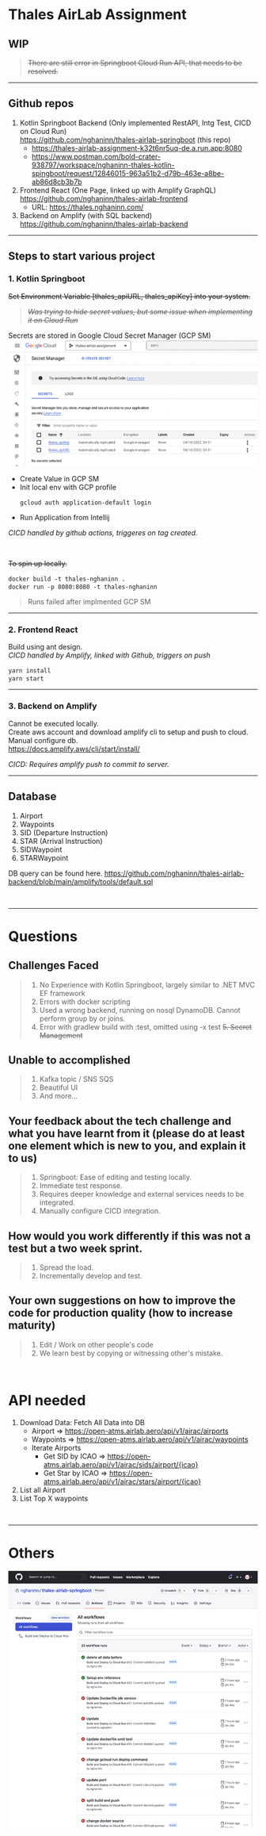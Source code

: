 # Thales AirLab Assignment

## WIP
>~~There are still error in Springboot Cloud Run API, that needs to be resolved.~~
----
## Github repos

1. Kotlin Springboot Backend (Only implemented RestAPI, Intg Test, CICD on Cloud Run) <br>
  https://github.com/nghaninn/thales-airlab-springboot (this repo) <br>
   - https://thales-airlab-assignment-k32t6nr5uq-de.a.run.app:8080 <br>
   - https://www.postman.com/bold-crater-938797/workspace/nghaninn-thales-kotlin-spingboot/request/12846015-963a51b2-d79b-463e-a8be-ab86d8cb3b7b
2. Frontend React (One Page, linked up with Amplify GraphQL) <br>
  https://github.com/nghaninn/thales-airlab-frontend <br>
   - URL: https://thales.nghaninn.com/
3. Backend on Amplify (with SQL backend) <br>
   https://github.com/nghaninn/thales-airlab-backend

----

## Steps to start various project

### **1. Kotlin Springboot**

~~Set Environment Variable [thales_apiURL, thales_apiKey] into your system.~~
>~~_Was trying to hide secret values, but some issue when implementing it on Cloud Run_~~

Secrets are stored in Google Cloud Secret Manager (GCP SM)
<img src="https://raw.githubusercontent.com/nghaninn/thales-airlab-springboot/main/images/google_secret_manager.png">
- Create Value in GCP SM
- Init local env with GCP profile
   ```
   gcloud auth application-default login
   ```
- Run Application from Intellij

*CICD handled by github actions, triggeres on tag created.*

<br>

~~To spin up locally.~~

```
docker build -t thales-nghaninn .
docker run -p 8080:8080 -t thales-nghaninn
```

>Runs failed after implmented GCP SM

----

### **2. Frontend React**

Build using ant design. <br>
*CICD handled by Amplify, linked with Github, triggers on push*
```
yarn install
yarn start
```

---

### **3. Backend on Amplify**

Cannot be executed locally. <br>
Create aws account and download amplify cli to setup and push to cloud. <br>
Manual configure db. <br> 
https://docs.amplify.aws/cli/start/install/

*CICD: Requires amplify push to commit to server.*

----

## Database

1. Airport
2. Waypoints
3. SID (Departure Instruction)
4. STAR (Arrival Instruction)
5. SIDWaypoint
6. STARWaypoint

DB query can be found here. https://github.com/nghaninn/thales-airlab-backend/blob/main/amplify/tools/default.sql

<br>

----

# Questions

## Challenges Faced

>1. No Experience with Kotlin Springboot, largely similar to .NET MVC EF framework
>2. Errors with docker scripting
>3. Used a wrong backend, running on nosql DynamoDB. Cannot perform group by or joins.
>4. Error with gradlew build with :test, omitted using -x test
>~~5. Secret Management~~

## Unable to accomplished

>1. Kafka topic / SNS SQS
>2. Beautiful UI
>3. And more...


## Your feedback about the tech challenge and what you have learnt from it (please do at least one element which is new to you, and explain it to us)

>1. Springboot: Ease of editing and testing locally.
>2. Immediate test response.
>3. Requires deeper knowledge and external services needs to be integrated.
>4. Manually configure CICD integration.

## How would you work differently if this was not a test but a two week sprint.

>1. Spread the load.
>2. Incrementally develop and test.

## Your own suggestions on how to improve the code for production quality (how to increase maturity)

>1. Edit / Work on other people's code
>2. We learn best by copying or witnessing other's mistake.

<br>

# API needed

1. Download Data: Fetch All Data into DB
    - Airport => https://open-atms.airlab.aero/api/v1/airac/airports
    - Waypoints => https://open-atms.airlab.aero/api/v1/airac/waypoints
    - Iterate Airports
      - Get SID by ICAO => https://open-atms.airlab.aero/api/v1/airac/sids/airport/{icao}
      - Get Star by ICAO => https://open-atms.airlab.aero/api/v1/airac/stars/airport/{icao}
2. List all Airport
3. List Top X waypoints

<br>

----

# Others
<img src="https://raw.githubusercontent.com/nghaninn/thales-airlab-springboot/main/images/springboot_cicd.png">